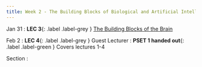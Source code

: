 ```yaml
---
title: Week 2 - The Building Blocks of Biological and Artificial Intelligence 
---
```


Jan 31
: **LEC 3**{: .label .label-grey } [The Building Blocks of the Brain](#)

Feb 2
:  **LEC 4**{: .label .label-grey } Guest Lecturer
:  **PSET 1 handed out**{: .label .label-green } Covers lectures 1-4

Section
: 
